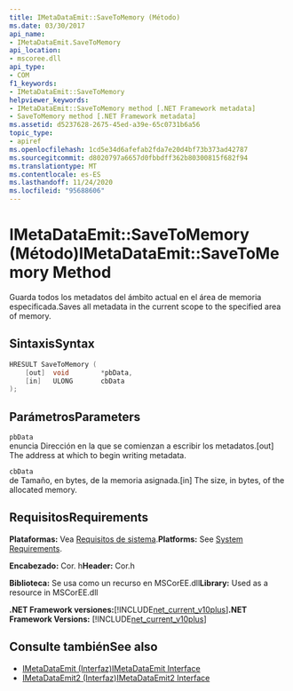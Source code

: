 ```yaml
---
title: IMetaDataEmit::SaveToMemory (Método)
ms.date: 03/30/2017
api_name:
- IMetaDataEmit.SaveToMemory
api_location:
- mscoree.dll
api_type:
- COM
f1_keywords:
- IMetaDataEmit::SaveToMemory
helpviewer_keywords:
- IMetaDataEmit::SaveToMemory method [.NET Framework metadata]
- SaveToMemory method [.NET Framework metadata]
ms.assetid: d5237628-2675-45ed-a39e-65c0731b6a56
topic_type:
- apiref
ms.openlocfilehash: 1cd5e34d6afefab2fda7e20d4bf73b373ad42787
ms.sourcegitcommit: d8020797a6657d0fbbdff362b80300815f682f94
ms.translationtype: MT
ms.contentlocale: es-ES
ms.lasthandoff: 11/24/2020
ms.locfileid: "95688606"
---
```

# <a name="imetadataemitsavetomemory-method"></a><span data-ttu-id="5dc68-102">IMetaDataEmit::SaveToMemory (Método)</span><span class="sxs-lookup"><span data-stu-id="5dc68-102">IMetaDataEmit::SaveToMemory Method</span></span>

<span data-ttu-id="5dc68-103">Guarda todos los metadatos del ámbito actual en el área de memoria especificada.</span><span class="sxs-lookup"><span data-stu-id="5dc68-103">Saves all metadata in the current scope to the specified area of memory.</span></span>  
  
## <a name="syntax"></a><span data-ttu-id="5dc68-104">Sintaxis</span><span class="sxs-lookup"><span data-stu-id="5dc68-104">Syntax</span></span>  
  
```cpp  
HRESULT SaveToMemory (
    [out]  void        *pbData,
    [in]   ULONG       cbData
);  
```  
  
## <a name="parameters"></a><span data-ttu-id="5dc68-105">Parámetros</span><span class="sxs-lookup"><span data-stu-id="5dc68-105">Parameters</span></span>  

 `pbData`  
 <span data-ttu-id="5dc68-106">enuncia Dirección en la que se comienzan a escribir los metadatos.</span><span class="sxs-lookup"><span data-stu-id="5dc68-106">[out] The address at which to begin writing metadata.</span></span>  
  
 `cbData`  
 <span data-ttu-id="5dc68-107">de Tamaño, en bytes, de la memoria asignada.</span><span class="sxs-lookup"><span data-stu-id="5dc68-107">[in] The size, in bytes, of the allocated memory.</span></span>  
  
## <a name="requirements"></a><span data-ttu-id="5dc68-108">Requisitos</span><span class="sxs-lookup"><span data-stu-id="5dc68-108">Requirements</span></span>  

 <span data-ttu-id="5dc68-109">**Plataformas:** Vea [Requisitos de sistema](../../get-started/system-requirements.md).</span><span class="sxs-lookup"><span data-stu-id="5dc68-109">**Platforms:** See [System Requirements](../../get-started/system-requirements.md).</span></span>  
  
 <span data-ttu-id="5dc68-110">**Encabezado:** Cor. h</span><span class="sxs-lookup"><span data-stu-id="5dc68-110">**Header:** Cor.h</span></span>  
  
 <span data-ttu-id="5dc68-111">**Biblioteca:** Se usa como un recurso en MSCorEE.dll</span><span class="sxs-lookup"><span data-stu-id="5dc68-111">**Library:** Used as a resource in MSCorEE.dll</span></span>  
  
 <span data-ttu-id="5dc68-112">**.NET Framework versiones:**[!INCLUDE[net_current_v10plus](../../../../includes/net-current-v10plus-md.md)]</span><span class="sxs-lookup"><span data-stu-id="5dc68-112">**.NET Framework Versions:** [!INCLUDE[net_current_v10plus](../../../../includes/net-current-v10plus-md.md)]</span></span>  
  
## <a name="see-also"></a><span data-ttu-id="5dc68-113">Consulte también</span><span class="sxs-lookup"><span data-stu-id="5dc68-113">See also</span></span>

- [<span data-ttu-id="5dc68-114">IMetaDataEmit (Interfaz)</span><span class="sxs-lookup"><span data-stu-id="5dc68-114">IMetaDataEmit Interface</span></span>](imetadataemit-interface.md)
- [<span data-ttu-id="5dc68-115">IMetaDataEmit2 (Interfaz)</span><span class="sxs-lookup"><span data-stu-id="5dc68-115">IMetaDataEmit2 Interface</span></span>](imetadataemit2-interface.md)
